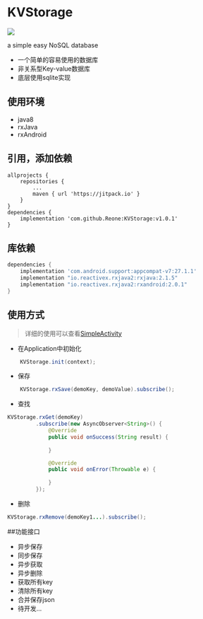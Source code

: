# KVStorage
[![](https://jitpack.io/v/Reone/KVStorage.svg)](https://jitpack.io/#Reone/KVStorage)

a simple easy NoSQL database

* 一个简单的容易使用的数据库
* 非关系型Key-value数据库
* 底层使用sqlite实现

## 使用环境
- java8
- rxJava
- rxAndroid

## 引用，添加依赖
```
allprojects {
    repositories {
		...
		maven { url 'https://jitpack.io' }
	}
}
dependencies {
	implementation 'com.github.Reone:KVStorage:v1.0.1'
}

```

## 库依赖
```gradle
dependencies {
    implementation 'com.android.support:appcompat-v7:27.1.1'
    implementation "io.reactivex.rxjava2:rxjava:2.1.5"
    implementation "io.reactivex.rxjava2:rxandroid:2.0.1"
}
```

## 使用方式
> 详细的使用可以查看[SimpleActivity](https://github.com/Reone/KVStorage/blob/master/app/src/main/java/com/reone/kvstorage/SimpleActivity.java)

- 在Application中初始化
```java
    KVStorage.init(context);
```

- 保存
```java
    KVStorage.rxSave(demoKey, demoValue).subscribe();
```

- 查找
```java
KVStorage.rxGet(demoKey)
         .subscribe(new AsyncObserver<String>() {
             @Override
             public void onSuccess(String result) {
                 
             }

             @Override
             public void onError(Throwable e) {
                 
             }
         });
```
- 删除
```java
KVStorage.rxRemove(demoKey1...).subscribe();
```
##功能接口
- 异步保存
- 同步保存
- 异步获取
- 异步删除
- 获取所有key
- 清除所有key
- 合并保存json
- 待开发...
